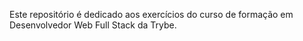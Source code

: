 Este repositório é dedicado aos exercícios do curso de formação em Desenvolvedor Web Full Stack da Trybe.
